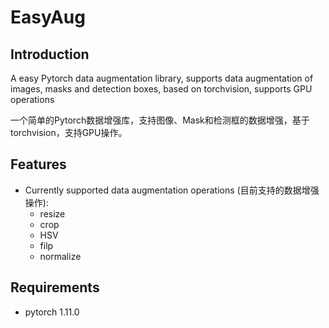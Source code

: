 # EasyAug

## Introduction 
A easy Pytorch data augmentation library, supports data augmentation of images, masks and detection boxes, based on torchvision, supports GPU operations

一个简单的Pytorch数据增强库，支持图像、Mask和检测框的数据增强，基于torchvision，支持GPU操作。

## Features
* Currently supported data augmentation operations (目前支持的数据增强操作):
  * resize
  * crop
  * HSV
  * filp
  * normalize

## Requirements
- pytorch 1.11.0

